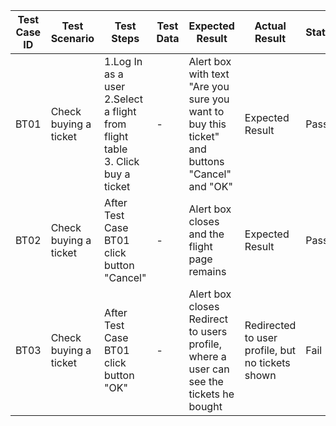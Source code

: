 | Test Case ID | Test Scenario | Test Steps | Test Data | Expected Result | Actual Result | Status |
|---|---|---|---|---|---|---|
|BT01|Check buying a ticket| 1.Log In as a user <br> 2.Select a flight from flight table <br> 3. Click buy a ticket | - | Alert box with text "Are you sure you want to buy this ticket" and buttons "Cancel" and "OK" | Expected Result | Pass |
|BT02|Check buying a ticket| After Test Case BT01 click button "Cancel" | - | Alert box closes and the flight page remains | Expected Result | Pass |
|BT03|Check buying a ticket| After Test Case BT01 click button "OK" | - | Alert box closes <br> Redirect to users profile, where a user can see the tickets he bought | Redirected to user profile, but no tickets shown | Fail |